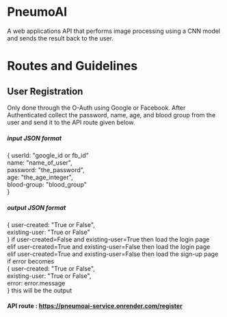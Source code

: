 # PneumoAI
A web applications API that performs image processing using a CNN model and sends the result back to the user.<br />
# Routes and Guidelines
## User Registration
Only done through the O-Auth using Google or Facebook. After Authenticated collect the password, name, age, and blood group from the user and send it to the API route given below.<br />
##### input JSON format 
{
  userId: "google_id or fb_id"<br />
  name: "name_of_user",<br />
  password: "the_password",<br />
  age: "the_age_integer",<br />
  blood-group: "blood_group"<br />
}
##### output JSON format 
{
  user-created: "True or False",<br />
  existing-user: "True or False"<br />
}
if   user-created=False and existing-user=True then  load the login page<br />
elif user-created=True and existing-user=False then  load the login page<br />
elif user-created=True and existing-user=False then  load the sign-up page<br />
if error becomes <br />
{
  user-created: "True or False",<br />
  existing-user: "True or False",<br />
  error: error.message<br />
}
this will be the output<br />
#### API route : https://pneumoai-service.onrender.com/register
